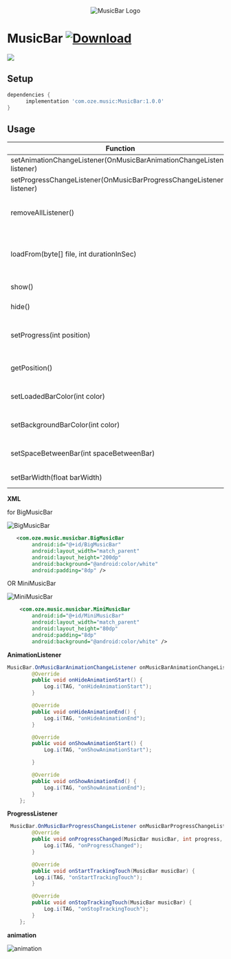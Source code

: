 <p align="center">
  <img src="https://github.com/emadabdalrahman/MusicBar/blob/master/ScreenShots/sound-bars-pulse.png?raw=true" alt="MusicBar Logo"/>
</p>

# MusicBar  [ ![Download](https://api.bintray.com/packages/emad/maven/MusicBar/images/download.svg) ](https://bintray.com/emad/maven/MusicBar/_latestVersion)

![](https://github.com/emadabdalrahman/MusicBar/blob/master/ScreenShots/full-optimize.gif?raw=true)

## Setup

```groovy
dependencies {
      implementation 'com.oze.music:MusicBar:1.0.0'
}
```
## Usage

Function | Description
------------ | -------------
setAnimationChangeListener(OnMusicBarAnimationChangeListener listener) | animation listener
setProgressChangeListener(OnMusicBarProgressChangeListener listener) | progress listener
removeAllListener() | remove Progress and Animation listener
loadFrom(byte[] file, int durationInSec) | load from music file as byte[] with duration in sec
show() | start show animation
hide() | start hide animation
setProgress(int position) | move to specified position (in milisecand) 
getPosition() | return current progress position
setLoadedBarColor(int color) | change progressed bar color
setBackgroundBarColor(int color) | change unprogressed bar color
setSpaceBetweenBar(int spaceBetweenBar) | change distance between bars
setBarWidth(float barWidth) | change bar width


**XML** 

for BigMusicBar

![BigMusicBar](https://github.com/emadabdalrahman/MusicBar/blob/master/ScreenShots/BigMusicBar.png?raw=true)
```XML
   <com.oze.music.musicbar.BigMusicBar
        android:id="@+id/BigMusicBar"
        android:layout_width="match_parent"
        android:layout_height="200dp"
        android:background="@android:color/white"
        android:padding="8dp" />
```
OR MiniMusicBar 

![MiniMusicBar](https://github.com/emadabdalrahman/MusicBar/blob/master/ScreenShots/MiniMusicBar.png?raw=true) 
```XML
    <com.oze.music.musicbar.MiniMusicBar
        android:id="@+id/MiniMusicBar"
        android:layout_width="match_parent"
        android:layout_height="80dp"
        android:padding="8dp"
        android:background="@android:color/white" />
```

**AnimationListener**
```Java
MusicBar.OnMusicBarAnimationChangeListener onMusicBarAnimationChangeListener = new MusicBar.OnMusicBarAnimationChangeListener() {
        @Override
        public void onHideAnimationStart() {
            Log.i(TAG, "onHideAnimationStart");
        }

        @Override
        public void onHideAnimationEnd() {
            Log.i(TAG, "onHideAnimationEnd");
        }

        @Override
        public void onShowAnimationStart() {
            Log.i(TAG, "onShowAnimationStart");

        }

        @Override
        public void onShowAnimationEnd() {
            Log.i(TAG, "onShowAnimationEnd");
        }
    };
```
**ProgressListener**
```Java
 MusicBar.OnMusicBarProgressChangeListener onMusicBarProgressChangeListener = new MusicBar.OnMusicBarProgressChangeListener() {
        @Override
        public void onProgressChanged(MusicBar musicBar, int progress, boolean fromUser) {
            Log.i(TAG, "onProgressChanged");
        }

        @Override
        public void onStartTrackingTouch(MusicBar musicBar) {
         Log.i(TAG, "onStartTrackingTouch");
        }

        @Override
        public void onStopTrackingTouch(MusicBar musicBar) {
            Log.i(TAG, "onStopTrackingTouch");
        }
    };
```
**animation**

![animation](https://github.com/emadabdalrahman/MusicBar/blob/master/ScreenShots/animation-optimize.gif?raw=true)

